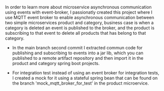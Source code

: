 In order to learn more about microservice asynchronous communication using events with event-broker, I passionatly created this project where I use 
MQTT event broker to enable asynchronous communication between two simple microservices product and category, business case is when a category is deleted an event is published to the broker, and the
product is subscribing to that event to delete all products that has belong to that category.

- In the main branch second commit I extracted commun code for publishing and subscribing to events into a jar lib, which you can published to a remote artifact repository and then import it
in the product and category spring boot projects.

- For integration test instead of using an event broker for integration tests, I created a mock for it using a stateful spring bean that can be found on the branch 'mock_mqtt_broker_for_test' in the product microervice.

